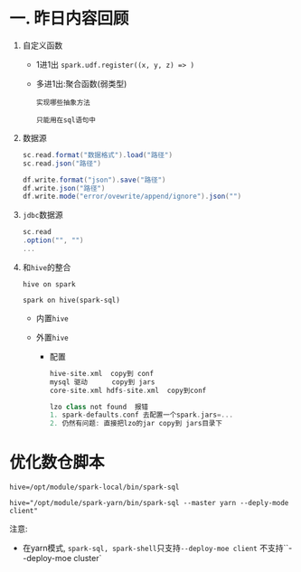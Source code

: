 # 一. 昨日内容回顾

1. 自定义函数

   - 1进1出 `spark.udf.register((x, y, z) => )`

   - 多进1出:聚合函数(弱类型)

     `实现哪些抽象方法`

     `只能用在sql语句中`

2. 数据源

   ```scala
   sc.read.format("数据格式").load("路径")
   sc.read.json("路径")
   
   df.write.format("json").save("路径")
   df.write.json("路径")
   df.write.mode("error/ovewrite/append/ignore").json("")
   ```

3. `jdbc`数据源

   ```scala
   sc.read
   .option("", "")
   ...
   ```

4. 和`hive`的整合

   `hive on spark` 

   `spark on hive(spark-sql)`

   - 内置`hive`

   - 外置`hive`

     - 配置

       ```scala
       hive-site.xml  copy到 conf
       mysql 驱动      copy到 jars
       core-site.xml hdfs-site.xml  copy到conf
       
       lzo class not found  报错
       1. spark-defaults.conf 去配置一个spark.jars=...
       2. 仍然有问题: 直接把lzo的jar copy到 jars目录下
       ```

# 优化数仓脚本

```
hive=/opt/module/spark-local/bin/spark-sql

hive="/opt/module/spark-yarn/bin/spark-sql --master yarn --deply-mode client"
```

注意:

- 在yarn模式, `spark-sql, spark-shell`只支持`--deploy-moe client` 不支持``--deploy-moe cluster`